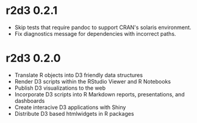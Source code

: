 # r2d3 0.2.1

- Skip tests that require pandoc to support CRAN's solaris environment.
- Fix diagnostics message for dependencies with incorrect paths.

# r2d3 0.2.0

- Translate R objects into D3 friendly data structures
- Render D3 scripts within the RStudio Viewer and R Notebooks
- Publish D3 visualizations to the web
- Incorporate D3 scripts into R Markdown reports, presentations, and dashboards
- Create interacive D3 applications with Shiny
- Distribute D3 based htmlwidgets in R packages